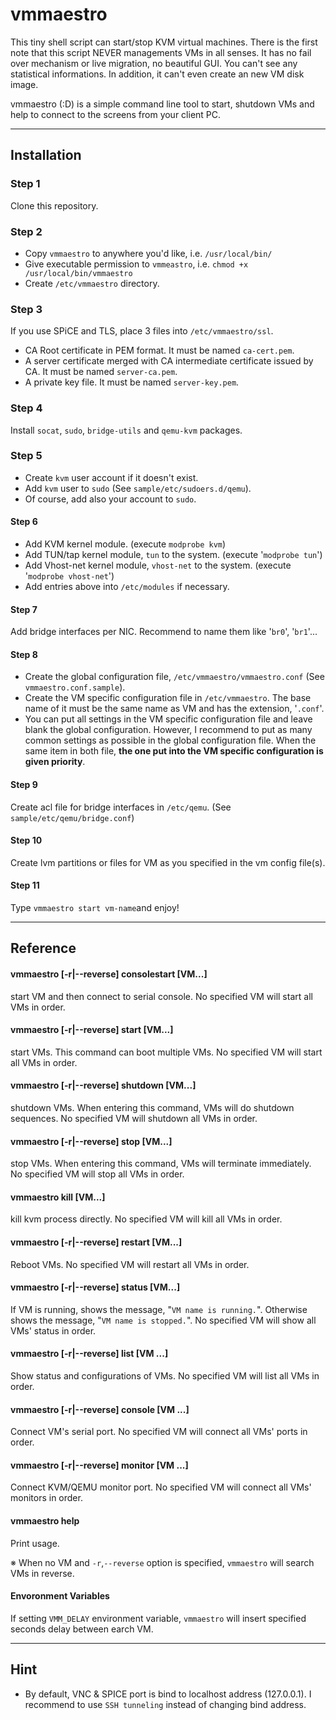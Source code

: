 vmmaestro
=========

This tiny shell script can start/stop KVM virtual machines. There is the first note that this script NEVER managements VMs in all senses. It has no fail over mechanism or live migration, no beautiful GUI. You can't see any statistical informations. In addition, it can't even create an new VM disk image.

vmmaestro (:D) is a simple command line tool to start, shutdown VMs and help to connect to the screens from your client PC.    

----
## Installation    
### Step 1
Clone this repository.    
### Step 2
* Copy ```vmmaestro``` to anywhere you'd like, i.e. ```/usr/local/bin/```
* Give executable permission to ```vmmeastro```, i.e. ```chmod +x /usr/local/bin/vmmaestro```
* Create ```/etc/vmmaestro``` directory.
    
### Step 3
If you use SPiCE and TLS, place 3 files into ```/etc/vmmaestro/ssl```.

* CA Root certificate in PEM format. It must be named ```ca-cert.pem```.
* A server certificate merged with CA intermediate certificate issued by CA. It must be named ```server-ca.pem```.
* A private key file. It must be named ```server-key.pem```.

### Step 4
Install ```socat```, ```sudo```, ```bridge-utils``` and ```qemu-kvm``` packages.

### Step 5
* Create ```kvm``` user account if it doesn't exist.
* Add ```kvm``` user to ```sudo``` (See ```sample/etc/sudoers.d/qemu```).
* Of course, add also your account to ```sudo```.

#### Step 6
* Add KVM kernel module. (execute ```modprobe kvm```)
* Add TUN/tap kernel module, ```tun``` to the system. (execute '```modprobe tun```')
* Add Vhost-net kernel module, ```vhost-net``` to the system. (execute '```modprobe vhost-net```')
* Add entries above into ```/etc/modules``` if necessary.

#### Step 7
Add bridge interfaces per NIC. Recommend to name them like '```br0```', '```br1```'...

#### Step 8
* Create the global configuration file, ```/etc/vmmaestro/vmmaestro.conf``` (See ```vmmaestro.conf.sample```).
* Create the VM specific configuration file in ```/etc/vmmaestro```. The base name of it must be the same name as VM and has the extension, '```.conf```'.
* You can put all settings in the VM specific configuration file and leave blank the global configuration. However, I recommend to put as many common settings as possible in the global configuration file. When the same item in both file, **the one put into the VM specific configuration is given priority**.

#### Step 9
Create acl file for bridge interfaces in ```/etc/qemu```. (See ```sample/etc/qemu/bridge.conf```)

#### Step 10
Create lvm partitions or files for VM as you specified in the vm config file(s).

#### Step 11
Type ```vmmaestro start vm-name```and enjoy!

----
## Reference
#### vmmaestro [-r|--reverse] consolestart [VM...]
start VM and then connect to serial console. No specified VM will start all VMs in order.

#### vmmaestro [-r|--reverse] start [VM...]
start VMs. This command can boot multiple VMs. No specified VM will start all VMs in order.

#### vmmaestro [-r|--reverse] shutdown [VM...]
shutdown VMs. When entering this command, VMs will do shutdown sequences. No specified VM will shutdown all VMs in order.

#### vmmaestro [-r|--reverse] stop [VM...]
stop VMs. When entering this command, VMs will terminate immediately. No specified VM will stop all VMs in order.
#### vmmaestro kill [VM...]
kill kvm process directly. No specified VM will kill all VMs in order.

#### vmmaestro [-r|--reverse] restart [VM...]
Reboot VMs. No specified VM will restart all VMs in order.

#### vmmaestro [-r|--reverse] status [VM...]
If VM is running, shows the message, "```VM name is running.```".
Otherwise shows the message, "```VM name is stopped.```".
No specified VM will show all VMs' status in order.

#### vmmaestro [-r|--reverse] list [VM ...]
Show status and configurations of VMs. No specified VM will list all VMs in order.

#### vmmaestro [-r|--reverse] console [VM ...]
Connect VM's serial port. No specified VM will connect all VMs' ports in order.

#### vmmaestro [-r|--reverse] monitor [VM ...]
Connect KVM/QEMU monitor port. No specified VM will connect all VMs' monitors in order.

#### vmmaestro help
Print usage.

※ When no VM and `-r`,`--reverse` option is specified, `vmmaestro` will search VMs in reverse.

#### Envoronment Variables
If setting `VMM_DELAY` environment variable, `vmmaestro` will insert specified seconds delay between earch VM.

----
## Hint    
* By default, VNC & SPICE port is bind to localhost address (127.0.0.1). I recommend to use ```SSH tunneling``` instead of changing bind address.
